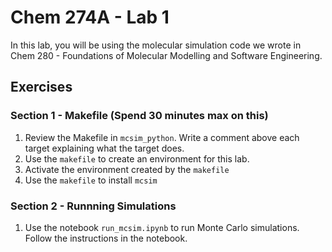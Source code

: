 # Chem 274A - Lab 1

In this lab, you will be using the molecular simulation code we wrote in Chem 280 - Foundations of Molecular Modelling and Software Engineering.

## Exercises

### Section 1 - Makefile (Spend 30 minutes max on this)
1. Review the Makefile in `mcsim_python`. Write a comment above each target explaining what the target does.
2. Use the `makefile` to create an environment for this lab. 
3. Activate the environment created by the `makefile`
4. Use the `makefile` to install `mcsim`

### Section 2 - Runnning Simulations
1. Use the notebook `run_mcsim.ipynb` to run Monte Carlo simulations. Follow the instructions in the notebook.